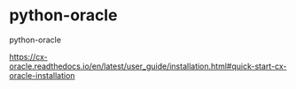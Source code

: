 # python-oracle
python-oracle

https://cx-oracle.readthedocs.io/en/latest/user_guide/installation.html#quick-start-cx-oracle-installation

